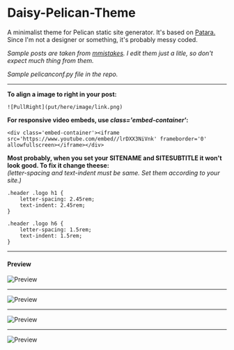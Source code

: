# Daisy-Pelican-Theme
A minimalist theme for Pelican static site generator. It's based on [Patara.](http://patarakirby.aristotheme.com/)  
Since I'm not a designer or something, it's probably messy coded.  

 *Sample posts are taken from [mmistakes](https://github.com/mmistakes/). I edit them just a litle, so don't expect much thing from them.*  

 *Sample pelicanconf.py file in the repo.*    

***  

**To align a image to right in your post:**  
```
![PullRight](put/here/image/link.png)
```  
**For responsive video embeds, use *class='embed-container'*:**  
```
<div class='embed-container'><iframe src='https://www.youtube.com/embed//lrDXX3NiVnk' frameborder='0' allowfullscreen></iframe></div>
```  

**Most probably, when you set your SITENAME and SITESUBTITLE it won't look good. To fix it change theese:**  
*(letter-spacing and text-indent must be same. Set them according to your site.)*  
```
.header .logo h1 {
    letter-spacing: 2.45rem;
    text-indent: 2.45rem;
}

.header .logo h6 {
    letter-spacing: 1.5rem;
    text-indent: 1.5rem;
}
```  
 ***  

#### Preview
![Preview](/Preview-1.png)
***
![Preview](/Preview-2.png)
***
![Preview](/Preview-3.png)
***
![Preview](/Preview-4.png)

